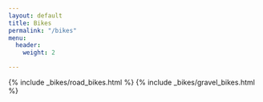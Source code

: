 ```yaml
---
layout: default
title: Bikes
permalink: "/bikes"
menu:
  header:
    weight: 2

---
```

{% include _bikes/road_bikes.html %}
{% include _bikes/gravel_bikes.html %}

